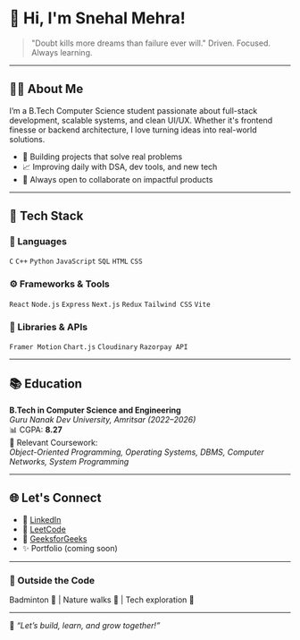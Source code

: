 # 👋 Hi, I'm Snehal Mehra!

>"Doubt kills more dreams than failure ever will."
> Driven. Focused. Always learning.

---

## 👨‍💻 About Me

I’m a B.Tech Computer Science student passionate about full-stack development, scalable systems, and clean UI/UX. Whether it's frontend finesse or backend architecture, I love turning ideas into real-world solutions.

- 🔧 Building projects that solve real problems
- 📈 Improving daily with DSA, dev tools, and new tech
- 🤝 Always open to collaborate on impactful products

---

## 🚀 Tech Stack

### 🧠 Languages  
`C` `C++`  `Python` `JavaScript` `SQL` `HTML` `CSS`

### ⚙️ Frameworks & Tools  
`React` `Node.js` `Express` `Next.js` `Redux` `Tailwind CSS` `Vite`

### 🧩 Libraries & APIs  
`Framer Motion`  `Chart.js` `Cloudinary` `Razorpay API` 

---

## 📚 Education

**B.Tech in Computer Science and Engineering**  
*Guru Nanak Dev University, Amritsar (2022–2026)*  
📊 CGPA: **8.27**  
📘 Relevant Coursework:  
*Object-Oriented Programming, Operating Systems, DBMS, Computer Networks, System Programming*

---

## 🌐 Let's Connect

- 💼 [LinkedIn](https://www.linkedin.com/in/snehal-mehra-63002124b)
- 🧠 [LeetCode](https://leetcode.com/u/snehalmehra017/)
- 📗 [GeeksforGeeks](https://www.geeksforgeeks.org/user/snehalmefgd4/)
- ✨ Portfolio (coming soon)

---

### 🧘 Outside the Code
Badminton 🏸 | Nature walks 🌳 | Tech exploration 🤖 

---

📌 *“Let’s build, learn, and grow together!”*



